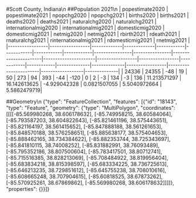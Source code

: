 #Scott County, Indiana\n
##Population 2021\n
| popestimate2020 | popestimate2021 | npopchg2020 | npopchg2021 | births2020 | births2021 | deaths2020 | deaths2021 | naturalchg2020 | naturalchg2021 | internationalmig2020 | internationalmig2021 | domesticmig2020 | domesticmig2021 | netmig2020 | netmig2021 |  rbirth2021  |  rdeath2021  | rnaturalchg2021 | rinternationalmig2021 | rdomesticmig2021 | rnetmig2021  |
|-----------------|-----------------|-------------|-------------|------------|------------|------------|------------|----------------|----------------|----------------------|----------------------|-----------------|-----------------|------------|------------|--------------|--------------|-----------------|-----------------------|------------------|--------------|
| 24336           | 24355           | -48         | 19          | 50         | 273        | 94         | 393        | -44            | -120           | 0                    | 2                    | -3              | 134             | -3         | 136        | 11.213571297 | 16.142613625 | -4.929042328    | 0.0821507055          | 5.5040972664     | 5.5862479719|

##Geometry\n
{"type": "FeatureCollection", "features": [{"id": "18143", "type": "Feature", "geometry": {"type": "MultiPolygon", "coordinates": [[[[-85.569980268, 38.606178632], [-85.749958215, 38.60584064], [-85.793587203, 38.604822643], [-85.821461196, 38.575443651], [-85.821164197, 38.561415652], [-85.847888188, 38.561261653], [-85.848570188, 38.576258651], [-85.885638177, 38.575404653], [-85.888462165, 38.734384622], [-85.882353744, 38.725343697], [-85.841810115, 38.74008252], [-85.831882991, 38.76093489], [-85.795352186, 38.807500604], [-85.783417501, 38.80712741], [-85.715516385, 38.828213069], [-85.708484922, 38.819956404], [-85.683834218, 38.815398597], [-85.683334225, 38.736725613], [-85.646213235, 38.729851612], [-85.645755238, 38.708010616], [-85.608665248, 38.707904615], [-85.60818525, 38.67873262], [-85.570925261, 38.67869862], [-85.569980268, 38.606178632]]]]}, "properties": {}}]}
